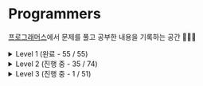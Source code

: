# Programmers
[프로그래머스](https://programmers.co.kr/learn/challenges)에서 문제를 풀고 공부한 내용을 기록하는 공간 ✍🏻✨  

<details>
<summary> Level 1 (완료 - 55 / 55) </summary>
<div markdown='1'>  
<br>
  
| No. | Title | Type | Blog |
|:------:|:-----:|:----:|:----:|
| 01 | [x만큼 간격이 있는 n개 숫자](https://github.com/limeorange/Programmers_Algorithm/blob/main/Level%201/Lv1_01%20x%EB%A7%8C%ED%81%BC%20%EA%B0%84%EA%B2%A9%EC%9D%B4%20%EC%9E%88%EB%8A%94%20n%EA%B0%9C%20%EC%88%AB%EC%9E%90.ipynb) | 연습문제 | |
| 02 | [직사각형 별찍기](https://github.com/limeorange/Programmers_Algorithm/blob/main/Level%201/Lv1_02%20%EC%A7%81%EC%82%AC%EA%B0%81%ED%98%95%20%EB%B3%84%EC%B0%8D%EA%B8%B0.ipynb) | 연습문제 |
| 03 | [핸드폰 번호 가리기](https://github.com/limeorange/Programmers_Algorithm/blob/main/Level%201/Lv1_03%20%ED%95%B8%EB%93%9C%ED%8F%B0%20%EB%B2%88%ED%98%B8%20%EA%B0%80%EB%A6%AC%EA%B8%B0.ipynb) | 연습문제 |
| 04 | [행렬의 덧셈](https://github.com/limeorange/Programmers_Algorithm/blob/main/Level%201/Lv1_04%20%ED%96%89%EB%A0%AC%EC%9D%98%20%EB%8D%A7%EC%85%88.ipynb) | 연습문제 |
| 05 | [평균 구하기](https://github.com/limeorange/Programmers_Algorithm/blob/main/Level%201/Lv1_05%20%ED%8F%89%EA%B7%A0%20%EA%B5%AC%ED%95%98%EA%B8%B0.ipynb) | 연습문제 |
| 06 | [하샤드 수](https://github.com/limeorange/Programmers_Algorithm/blob/main/Level%201/Lv1_06%20%ED%95%98%EC%83%A4%EB%93%9C%20%EC%88%98.ipynb) | 연습문제 |
| 07 | [최대공약수와 최소공배수](https://github.com/limeorange/Programmers_Algorithm/blob/main/Level%201/Lv1_07%20%EC%B5%9C%EB%8C%80%EA%B3%B5%EC%95%BD%EC%88%98%EC%99%80%20%EC%B5%9C%EC%86%8C%EA%B3%B5%EB%B0%B0%EC%88%98.ipynb) | 연습문제 |
| 08 | [제일 작은 수 제거하기](https://github.com/limeorange/Programmers_Algorithm/blob/main/Level%201/Lv1_08%20%EC%A0%9C%EC%9D%BC%20%EC%9E%91%EC%9D%80%20%EC%88%98%20%EC%A0%9C%EA%B1%B0%ED%95%98%EA%B8%B0.ipynb) | 연습문제 |
| 09 | [정수 내림차순으로 배치하기](https://github.com/limeorange/Programmers_Algorithm/blob/main/Level%201/Lv1_09%20%EC%A0%95%EC%88%98%20%EB%82%B4%EB%A6%BC%EC%B0%A8%EC%88%9C%EC%9C%BC%EB%A1%9C%20%EB%B0%B0%EC%B9%98%ED%95%98%EA%B8%B0.ipynb) | 연습문제 |
| 10 | [콜라츠 추측](https://github.com/limeorange/Programmers_Algorithm/blob/main/Level%201/Lv1_10%20%EC%BD%9C%EB%9D%BC%EC%B8%A0%20%EC%B6%94%EC%B8%A1.ipynb) | 연습문제 |
| 11 | [정수 제곱근 판별](https://github.com/limeorange/Programmers_Algorithm/blob/main/Level%201/Lv1_11%20%EC%A0%95%EC%88%98%20%EC%A0%9C%EA%B3%B1%EA%B7%BC%20%ED%8C%90%EB%B3%84.ipynb) | 연습문제 |
| 12 | [자릿수 더하기](https://github.com/limeorange/Programmers_Algorithm/blob/main/Level%201/Lv1_12%20%EC%9E%90%EB%A6%BF%EC%88%98%20%EB%8D%94%ED%95%98%EA%B8%B0.ipynb) | 연습문제 |
| 13 | [짝수와 홀수](https://github.com/limeorange/Programmers_Algorithm/blob/main/Level%201/Lv1_13%20%EC%A7%9D%EC%88%98%EC%99%80%20%ED%99%80%EC%88%98.ipynb) | 연습문제 |
| 14 | [자연수 뒤집어 배열로 만들기](https://github.com/limeorange/Programmers_Algorithm/blob/main/Level%201/Lv1_14%20%EC%9E%90%EC%97%B0%EC%88%98%20%EB%92%A4%EC%A7%91%EC%96%B4%20%EB%B0%B0%EC%97%B4%EB%A1%9C%20%EB%A7%8C%EB%93%A4%EA%B8%B0.ipynb) | 연습문제 |
| 15 | [이상한 문자 만들기](https://github.com/limeorange/Programmers_Algorithm/blob/main/Level%201/Lv1_15%20%EC%9D%B4%EC%83%81%ED%95%9C%20%EB%AC%B8%EC%9E%90%20%EB%A7%8C%EB%93%A4%EA%B8%B0.ipynb) | 연습문제 |
| 16 | [약수의 합](https://github.com/limeorange/Programmers_Algorithm/blob/main/Level%201/Lv1_16%20%EC%95%BD%EC%88%98%EC%9D%98%20%ED%95%A9.ipynb) |  연습문제 |
| 17 | [문자열을 정수로 바꾸기](https://github.com/limeorange/Programmers_Algorithm/blob/main/Level%201/Lv1_17%20%EB%AC%B8%EC%9E%90%EC%97%B4%EC%9D%84%20%EC%A0%95%EC%88%98%EB%A1%9C%20%EB%B0%94%EA%BE%B8%EA%B8%B0.ipynb) | 연습문제 |
| 18 | [소수 찾기](https://github.com/limeorange/Programmers_Algorithm/blob/main/Level%201/Lv1_18%20%EC%86%8C%EC%88%98%20%EC%B0%BE%EA%B8%B0.ipynb) | 연습문제 |
| 19 | [수박수박수박수박수박수?](https://github.com/limeorange/Programmers_Algorithm/blob/main/Level%201/Lv1_19%20%EC%88%98%EB%B0%95%EC%88%98%EB%B0%95%EC%88%98%EB%B0%95%EC%88%98%EB%B0%95%EC%88%98%EB%B0%95%EC%88%98%3F.ipynb) | 연습문제 |
| 20 | [시저 암호](https://github.com/limeorange/Programmers_Algorithm/blob/main/Level%201/Lv1_20%20%EC%8B%9C%EC%A0%80%20%EC%95%94%ED%98%B8.ipynb) | 연습문제 |
| 21 | [문자열 다루기 기본](https://github.com/limeorange/Programmers_Algorithm/blob/main/Level%201/Lv1_21%20%EB%AC%B8%EC%9E%90%EC%97%B4%20%EB%8B%A4%EB%A3%A8%EA%B8%B0%20%EA%B8%B0%EB%B3%B8.ipynb) | 연습문제 |
| 22 | [서울에서 김서방 찾기](https://github.com/limeorange/Programmers_Algorithm/blob/main/Level%201/Lv1_22%20%EC%84%9C%EC%9A%B8%EC%97%90%EC%84%9C%20%EA%B9%80%EC%84%9C%EB%B0%A9%20%EC%B0%BE%EA%B8%B0.ipynb) | 연습문제 |
| 23 | [문자열 내 p와 y의 개수](https://github.com/limeorange/Programmers_Algorithm/blob/main/Level%201/Lv1_23%20%EB%AC%B8%EC%9E%90%EC%97%B4%20%EB%82%B4%20p%EC%99%80%20y%EC%9D%98%20%EA%B0%9C%EC%88%98.ipynb) | 연습문제 |
| 24 | [문자열 내림차순으로 배치하기](https://github.com/limeorange/Programmers_Algorithm/blob/main/Level%201/Lv1_24%20%EB%AC%B8%EC%9E%90%EC%97%B4%20%EB%82%B4%EB%A6%BC%EC%B0%A8%EC%88%9C%EC%9C%BC%EB%A1%9C%20%EB%B0%B0%EC%B9%98%ED%95%98%EA%B8%B0.ipynb) | 연습문제 |
| 25 | [두 정수 사이의 합](https://github.com/limeorange/Programmers_Algorithm/blob/main/Level%201/Lv1_25%20%EB%91%90%20%EC%A0%95%EC%88%98%20%EC%82%AC%EC%9D%B4%EC%9D%98%20%ED%95%A9.ipynb) | 연습문제 |
| 26 | [문자열 내 마음대로 정렬하기](https://github.com/limeorange/Programmers_Algorithm/blob/main/Level%201/Lv1_26%20%EB%AC%B8%EC%9E%90%EC%97%B4%20%EB%82%B4%20%EB%A7%88%EC%9D%8C%EB%8C%80%EB%A1%9C%20%EC%A0%95%EB%A0%AC%ED%95%98%EA%B8%B0.ipynb) | 연습문제 |
| 27 | [같은 숫자는 싫어](https://github.com/limeorange/Programmers_Algorithm/blob/main/Level%201/Lv1_27%20%EA%B0%99%EC%9D%80%20%EC%88%AB%EC%9E%90%EB%8A%94%20%EC%8B%AB%EC%96%B4.ipynb) | 연습문제 |
| 28 | [나누어 떨어지는 숫자 배열](https://github.com/limeorange/Programmers_Algorithm/blob/main/Level%201/Lv1_28%20%EB%82%98%EB%88%84%EC%96%B4%20%EB%96%A8%EC%96%B4%EC%A7%80%EB%8A%94%20%EC%88%AB%EC%9E%90%20%EB%B0%B0%EC%97%B4.ipynb) | 연습문제 |
| 29 | [가운데 글자 가져오기](https://github.com/limeorange/Programmers_Algorithm/blob/main/Level%201/Lv1_29%20%EA%B0%80%EC%9A%B4%EB%8D%B0%20%EA%B8%80%EC%9E%90%20%EA%B0%80%EC%A0%B8%EC%98%A4%EA%B8%B0.ipynb) | 연습문제 |
| 30 | [2016년](https://github.com/limeorange/Programmers_Algorithm/blob/main/Level%201/Lv1_30%202016%EB%85%84.ipynb) | 연습문제 |
| 31 | [나머지가 1이 되는 수 찾기](https://github.com/limeorange/Programmers_Algorithm/blob/main/Level%201/Lv1_31%20%EB%82%98%EB%A8%B8%EC%A7%80%EA%B0%80%201%EC%9D%B4%20%EB%90%98%EB%8A%94%20%EC%88%98%20%EC%B0%BE%EA%B8%B0.ipynb) | 월간 코드 챌린지 시즌3 |
| 32 | [두 개 뽑아서 더하기](https://github.com/limeorange/Programmers_Algorithm/blob/main/Level%201/Lv1_32%20%EB%91%90%20%EA%B0%9C%20%EB%BD%91%EC%95%84%EC%84%9C%20%EB%8D%94%ED%95%98%EA%B8%B0.ipynb) | 월간 코드 챌린지 시즌1 |
| 33 | [부족한 금액 계산하기](https://github.com/limeorange/Programmers_Algorithm/blob/main/Level%201/Lv1_33%20%EB%B6%80%EC%A1%B1%ED%95%9C%20%EA%B8%88%EC%95%A1%20%EA%B3%84%EC%82%B0%ED%95%98%EA%B8%B0.ipynb) | 위클리 챌린지 |
| 34 | [최소직사각형](https://github.com/limeorange/Programmers_Algorithm/blob/main/Level%201/Lv1_34%20%EC%B5%9C%EC%86%8C%EC%A7%81%EC%82%AC%EA%B0%81%ED%98%95.ipynb) | 위클리 챌린지 |
| 35 | [완주하지 못한 선수](https://github.com/limeorange/Programmers_Algorithm/blob/main/Level%201/Lv1_35%20%EC%99%84%EC%A3%BC%ED%95%98%EC%A7%80%20%EB%AA%BB%ED%95%9C%20%EC%84%A0%EC%88%98.ipynb) | 해시 |
| 36 | [약수의 개수와 덧셈](https://github.com/limeorange/Programmers_Algorithm/blob/main/Level%201/Lv1_36%20%EC%95%BD%EC%88%98%EC%9D%98%20%EA%B0%9C%EC%88%98%EC%99%80%20%EB%8D%A7%EC%85%88.ipynb) | 월간 코드 챌린지 시즌2 |
| 37 | [음양 더하기](https://github.com/limeorange/Programmers_Algorithm/blob/main/Level%201/Lv1_37%20%EC%9D%8C%EC%96%91%20%EB%8D%94%ED%95%98%EA%B8%B0.ipynb) | 월간 코드 챌린지 시즌2 |
| 38 | [K번째수](https://github.com/limeorange/Programmers_Algorithm/blob/main/Level%201/Lv1_38%20K%EB%B2%88%EC%A7%B8%EC%88%98.ipynb) | 정렬 |
| 39 | [없는 숫자 더하기](https://github.com/limeorange/Programmers_Algorithm/blob/main/Level%201/Lv1_39%20%EC%97%86%EB%8A%94%20%EC%88%AB%EC%9E%90%20%EB%8D%94%ED%95%98%EA%B8%B0.ipynb) | 월간 코드 챌린지 시즌3 |
| 40 | [소수 만들기](https://github.com/limeorange/Programmers_Algorithm/blob/main/Level%201/Lv1_40%20%EC%86%8C%EC%88%98%20%EB%A7%8C%EB%93%A4%EA%B8%B0.ipynb) | Summer/Winter Coding(~2018) |
| 41 | [체육복](https://github.com/limeorange/Programmers_Algorithm/blob/main/Level%201/Lv1_41%20%EC%B2%B4%EC%9C%A1%EB%B3%B5.ipynb) | 탐욕법(Greedy) | 
| 42 | [신규 아이디 추천](https://github.com/limeorange/Programmers_Algorithm/blob/main/Level%201/Lv1_42%20%EC%8B%A0%EA%B7%9C%20%EC%95%84%EC%9D%B4%EB%94%94%20%EC%B6%94%EC%B2%9C.ipynb) | 2021 KAKAO BLIND RECRUITMENT |
| 43 | [숫자 문자열과 영단어](https://github.com/limeorange/Programmers_Algorithm/blob/main/Level%201/Lv1_43%20%EC%88%AB%EC%9E%90%20%EB%AC%B8%EC%9E%90%EC%97%B4%EA%B3%BC%20%EC%98%81%EB%8B%A8%EC%96%B4.ipynb) | 2021 카카오 채용연계형 인턴십 |
| 44 | [내적](https://github.com/limeorange/Programmers_Algorithm/blob/main/Level%201/Lv1_44%20%EB%82%B4%EC%A0%81.ipynb) | 월간 코드 챌린지 시즌1 |
| 45 | [모의고사](https://github.com/limeorange/Programmers_Algorithm/blob/main/Level%201/Lv1_45%20%EB%AA%A8%EC%9D%98%EA%B3%A0%EC%82%AC.ipynb) | 완전탐색 |
| 46 | [폰켓몬](https://github.com/limeorange/Programmers_Algorithm/blob/main/Level%201/Lv1_46%20%ED%8F%B0%EC%BC%93%EB%AA%AC.ipynb) | 찾아라 프로그래밍 마에스터 |
| 47 | [예산](https://github.com/limeorange/Programmers_Algorithm/blob/main/Level%201/Lv1_47%20%EC%98%88%EC%82%B0.ipynb) | Summer/Winter Coding(~2018) |
| 48 | [신고 결과 받기](https://github.com/limeorange/Programmers_Algorithm/blob/main/Level%201/Lv1_48%20%EC%8B%A0%EA%B3%A0%20%EA%B2%B0%EA%B3%BC%20%EB%B0%9B%EA%B8%B0.ipynb) | 2022 KAKAO BLIND RECRUITMENT |
| 49 | [실패율](https://github.com/limeorange/Programmers_Algorithm/blob/main/Level%201/Lv1_49%20%EC%8B%A4%ED%8C%A8%EC%9C%A8.ipynb) | 2019 KAKAO BLIND RECRUITMENT |
| 50 | [크레인 인형뽑기 게임](https://github.com/limeorange/Programmers_Algorithm/blob/main/Level%201/Lv1_50%20%ED%81%AC%EB%A0%88%EC%9D%B8%20%EC%9D%B8%ED%98%95%EB%BD%91%EA%B8%B0%20%EA%B2%8C%EC%9E%84.ipynb) | 2019 카카오 개발자 겨울 인턴십 |
| 51 | [[1차] 다트 게임](https://github.com/limeorange/Programmers_Algorithm/blob/main/Level%201/Lv1_51%20%5B1%EC%B0%A8%5D%20%EB%8B%A4%ED%8A%B8%20%EA%B2%8C%EC%9E%84.ipynb) | 2018 KAKAO BLIND RECRUITMENT |
| 52 | [로또의 최고 순위와 최저 순위](https://github.com/limeorange/Programmers_Algorithm/blob/main/Level%201/Lv1_52%20%EB%A1%9C%EB%98%90%EC%9D%98%20%EC%B5%9C%EA%B3%A0%20%EC%88%9C%EC%9C%84%EC%99%80%20%EC%B5%9C%EC%A0%80%20%EC%88%9C%EC%9C%84.ipynb) | 2021 Dev-Matching: 웹 백엔드 개발자(상반기) |
| 53 | [키패드 누르기](https://github.com/limeorange/Programmers_Algorithm/blob/main/Level%201/Lv1_53%20%ED%82%A4%ED%8C%A8%EB%93%9C%20%EB%88%84%EB%A5%B4%EA%B8%B0.ipynb) | 2020 카카오 인턴십 |
| 54 | [3진법 뒤집기](https://github.com/limeorange/Programmers_Algorithm/blob/main/Level%201/Lv1_54%203%EC%A7%84%EB%B2%95%20%EB%92%A4%EC%A7%91%EA%B8%B0.ipynb) | 월간 코드 챌린지 시즌1 |
| 55 | [[1차] 비밀지도](https://github.com/limeorange/Programmers_Algorithm/blob/main/Level%201/Lv1_55%20%5B1%EC%B0%A8%5D%20%EB%B9%84%EB%B0%80%EC%A7%80%EB%8F%84.ipynb) | 2018 KAKAO BLIND RECRUITMENT |

  </div>
</details>


<details>
<summary> Level 2 (진행 중 - 35 / 74) </summary>
<div markdown='1'>  
<br>
  
| No. | Title | Type | Blog |
|:------:|:-----:|:----:|:----:|
| 01 | [최솟값 만들기](https://github.com/limeorange/Programmers_Algorithm/blob/main/Level%202/Lv2_01%20%EC%B5%9C%EC%86%9F%EA%B0%92%20%EB%A7%8C%EB%93%A4%EA%B8%B0.ipynb) | 연습문제 | [🍊](https://velog.io/@limeorange/%ED%94%84%EB%A1%9C%EA%B7%B8%EB%9E%98%EB%A8%B8%EC%8A%A4-Python-%EC%B5%9C%EC%86%9F%EA%B0%92-%EB%A7%8C%EB%93%A4%EA%B8%B0) |
| 02 | [행렬의 곱셈](https://github.com/limeorange/Programmers_Algorithm/blob/main/Level%202/Lv2_02%20%ED%96%89%EB%A0%AC%EC%9D%98%20%EA%B3%B1%EC%85%88.ipynb) | 연습문제 | [🍊](https://velog.io/@limeorange/%ED%94%84%EB%A1%9C%EA%B7%B8%EB%9E%98%EB%A8%B8%EC%8A%A4-Python-%ED%96%89%EB%A0%AC%EC%9D%98-%EA%B3%B1%EC%85%88) |
| 03 | [최댓값과 최솟값](https://github.com/limeorange/Programmers_Algorithm/blob/main/Level%202/Lv2_03%20%EC%B5%9C%EB%8C%93%EA%B0%92%EA%B3%BC%20%EC%B5%9C%EC%86%9F%EA%B0%92.ipynb) | 연습문제 | [🍊](https://velog.io/@limeorange/%ED%94%84%EB%A1%9C%EA%B7%B8%EB%9E%98%EB%A8%B8%EC%8A%A4-Python-%EC%B5%9C%EB%8C%93%EA%B0%92%EA%B3%BC-%EC%B5%9C%EC%86%9F%EA%B0%92) |
| 04 | [N개의 최소공배수](https://github.com/limeorange/Programmers_Algorithm/blob/main/Level%202/Lv2_04%20N%EA%B0%9C%EC%9D%98%20%EC%B5%9C%EC%86%8C%EA%B3%B5%EB%B0%B0%EC%88%98.ipynb) | 연습문제 | [🍊](https://velog.io/@limeorange/%ED%94%84%EB%A1%9C%EA%B7%B8%EB%9E%98%EB%A8%B8%EC%8A%A4-Python-N%EA%B0%9C%EC%9D%98-%EC%B5%9C%EC%86%8C%EA%B3%B5%EB%B0%B0%EC%88%98) |
| 05 | [JadenCase 문자열 만들기](https://github.com/limeorange/Programmers_Algorithm/blob/main/Level%202/Lv2_05%20JadenCase%20%EB%AC%B8%EC%9E%90%EC%97%B4%20%EB%A7%8C%EB%93%A4%EA%B8%B0.ipynb) | 연습문제 | [🍊](https://velog.io/@limeorange/%ED%94%84%EB%A1%9C%EA%B7%B8%EB%9E%98%EB%A8%B8%EC%8A%A4-Python-JadenCase-%EB%AC%B8%EC%9E%90%EC%97%B4-%EB%A7%8C%EB%93%A4%EA%B8%B0) |
| 06 | [숫자의 표현](https://github.com/limeorange/Programmers_Algorithm/blob/main/Level%202/Lv2_06%20%EC%88%AB%EC%9E%90%EC%9D%98%20%ED%91%9C%ED%98%84.ipynb) | 연습문제 | [🍊](https://velog.io/@limeorange/%ED%94%84%EB%A1%9C%EA%B7%B8%EB%9E%98%EB%A8%B8%EC%8A%A4-Python-%EC%88%AB%EC%9E%90%EC%9D%98-%ED%91%9C%ED%98%84) |
| 07 | [모음 사전](https://github.com/limeorange/Programmers_Algorithm/blob/main/Level%202/Lv2_07%20%EB%AA%A8%EC%9D%8C%20%EC%82%AC%EC%A0%84.ipynb) | 위클리 챌린지 | [🍋](https://velog.io/@limeorange/%ED%94%84%EB%A1%9C%EA%B7%B8%EB%9E%98%EB%A8%B8%EC%8A%A4-Python-dky9qcpp) |
| 08 | [올바른 괄호](https://github.com/limeorange/Programmers_Algorithm/blob/main/Level%202/Lv2_08%20%EC%98%AC%EB%B0%94%EB%A5%B8%20%EA%B4%84%ED%98%B8.ipynb) | 연습문제 | [🍋](https://velog.io/@limeorange/%ED%94%84%EB%A1%9C%EA%B7%B8%EB%9E%98%EB%A8%B8%EC%8A%A4-Python-%EC%98%AC%EB%B0%94%EB%A5%B8-%EA%B4%84%ED%98%B8) |
| 09 | [오픈채팅방](https://github.com/limeorange/Programmers_Algorithm/blob/main/Level%202/Lv2_09%20%EC%98%A4%ED%94%88%EC%B1%84%ED%8C%85%EB%B0%A9.ipynb) | 2019 KAKAO BLIND RECRUITMENT | [🍋](https://velog.io/@limeorange/%ED%94%84%EB%A1%9C%EA%B7%B8%EB%9E%98%EB%A8%B8%EC%8A%A4-Python-%EC%98%A4%ED%94%88%EC%B1%84%ED%8C%85%EB%B0%A9) |
| 10 | [기능 개발](https://github.com/limeorange/Programmers_Algorithm/blob/main/Level%202/Lv2_10%20%EA%B8%B0%EB%8A%A5%20%EA%B0%9C%EB%B0%9C.ipynb) | 스택/큐 | [🍋](https://velog.io/@limeorange/%ED%94%84%EB%A1%9C%EA%B7%B8%EB%9E%98%EB%A8%B8%EC%8A%A4-Python-%EA%B8%B0%EB%8A%A5-%EA%B0%9C%EB%B0%9C) |
| 11 | [수식 최대화](https://github.com/limeorange/Programmers_Algorithm/blob/main/Level%202/Lv2_11%20%EC%88%98%EC%8B%9D%20%EC%B5%9C%EB%8C%80%ED%99%94.ipynb) | 2020 카카오 인턴십 | [🍋](https://velog.io/@limeorange/%ED%94%84%EB%A1%9C%EA%B7%B8%EB%9E%98%EB%A8%B8%EC%8A%A4-Python-%EC%88%98%EC%8B%9D-%EC%B5%9C%EB%8C%80%ED%99%94) |
| 12 | [[1차] 뉴스 클러스터링](https://github.com/limeorange/Programmers_Algorithm/blob/main/Level%202/Lv2_12%20%5B1%EC%B0%A8%5D%20%EB%89%B4%EC%8A%A4%20%ED%81%B4%EB%9F%AC%EC%8A%A4%ED%84%B0%EB%A7%81.ipynb) | 2018 KAKAO BLIND RECRUITMENT | [🍋](https://velog.io/@limeorange/%ED%94%84%EB%A1%9C%EA%B7%B8%EB%9E%98%EB%A8%B8%EC%8A%A4-Python-1%EC%B0%A8-%EB%89%B4%EC%8A%A4-%ED%81%B4%EB%9F%AC%EC%8A%A4%ED%84%B0%EB%A7%81) |
| 13 | [다음 큰 숫자](https://github.com/limeorange/Programmers_Algorithm/blob/main/Level%202/Lv2_13%20%EB%8B%A4%EC%9D%8C%20%ED%81%B0%20%EC%88%AB%EC%9E%90.ipynb) | 연습문제 | [🍋](https://velog.io/@limeorange/%ED%94%84%EB%A1%9C%EA%B7%B8%EB%9E%98%EB%A8%B8%EC%8A%A4-Python-%EB%8B%A4%EC%9D%8C-%ED%81%B0-%EC%88%AB%EC%9E%90) |
| 14 | [피보나치 수](https://github.com/limeorange/Programmers_Algorithm/blob/main/Level%202/Lv2_14%20%ED%94%BC%EB%B3%B4%EB%82%98%EC%B9%98%20%EC%88%98.ipynb) | 연습문제 | [🍋]() |
| 15 | [피로도](https://github.com/limeorange/Programmers_Algorithm/blob/main/Level%202/Lv2_15%20%ED%94%BC%EB%A1%9C%EB%8F%84.ipynb) | 위클리 챌린지 | [🍋](https://velog.io/@limeorange/%ED%94%84%EB%A1%9C%EA%B7%B8%EB%9E%98%EB%A8%B8%EC%8A%A4-Python-%ED%94%BC%EB%A1%9C%EB%8F%84) |
| 16 | [스킬트리](https://github.com/limeorange/Programmers_Algorithm/blob/main/Level%202/Lv2_16%20%EC%8A%A4%ED%82%AC%ED%8A%B8%EB%A6%AC.ipynb) | Summer/Winter Coding(~2018) | [🍋]() |
| 17 | [전화번호 목록](https://github.com/limeorange/Programmers_Algorithm/blob/main/Level%202/Lv2_17%20%EC%A0%84%ED%99%94%EB%B2%88%ED%98%B8%20%EB%AA%A9%EB%A1%9D.ipynb) | 해시 | [🍋]() |
| 18 | [가장 큰 수](https://github.com/limeorange/Programmers_Algorithm/blob/main/Level%202/Lv2_18%20%EA%B0%80%EC%9E%A5%20%ED%81%B0%20%EC%88%98.ipynb) | 정렬 | [🍋]() |
| 19 | [영어 끝말잇기](https://github.com/limeorange/Programmers_Algorithm/blob/main/Level%202/Lv2_19%20%EC%98%81%EC%96%B4%20%EB%81%9D%EB%A7%90%EC%9E%87%EA%B8%B0.ipynb) | Summer/Winter Coding(~2018) | [🍋]() |
| 20 | [위장](https://github.com/limeorange/Programmers_Algorithm/blob/main/Level%202/Lv2_20%20%EC%9C%84%EC%9E%A5.ipynb) | 해시 | [🍋]() |
| 21 | [메뉴 리뉴얼](https://github.com/limeorange/Programmers_Algorithm/blob/main/Level%202/Lv2_21%20%EB%A9%94%EB%89%B4%20%EB%A6%AC%EB%89%B4%EC%96%BC.ipynb) | 2021 KAKAO BLIND RECRUITMENT | [🍋]() |
| 22 | [소수 찾기](https://github.com/limeorange/Programmers_Algorithm/blob/main/Level%202/Lv2_22%20%EC%86%8C%EC%88%98%20%EC%B0%BE%EA%B8%B0.ipynb) | 완전탐색 | [🍋]() |
| 23 | [카펫](https://github.com/limeorange/Programmers_Algorithm/blob/main/Level%202/Lv2_23%20%EC%B9%B4%ED%8E%AB.ipynb) | 완전탐색 | [🍋]() |
| 24 | [H-Index](https://github.com/limeorange/Programmers_Algorithm/blob/main/Level%202/Lv2_24%20H-Index.ipynb) | 정렬 | [🍋]() |
| 25 | [더 맵게](https://github.com/limeorange/Programmers_Algorithm/blob/main/Level%202/Lv2_25%20%EB%8D%94%20%EB%A7%B5%EA%B2%8C.ipynb) | 힙(Heap) | [🍋]() |
| 26 | [[3차] 파일명 정렬](https://github.com/limeorange/Programmers_Algorithm/blob/main/Level%202/Lv2_26%20%5B3%EC%B0%A8%5D%20%ED%8C%8C%EC%9D%BC%EB%AA%85%20%EC%A0%95%EB%A0%AC.ipynb) | 2018 KAKAO BLIND RECRUITMENT | [🍋]() |
| 27 | [[1차] 프렌즈4블록](https://github.com/limeorange/Programmers_Algorithm/blob/main/Level%202/Lv2_27%20%5B1%EC%B0%A8%5D%20%ED%94%84%EB%A0%8C%EC%A6%884%EB%B8%94%EB%A1%9D.ipynb) | 2018 KAKAO BLIND RECRUITMENT | [🍋]() |
| 28 | [다리를 지나는 트럭](https://github.com/limeorange/Programmers_Algorithm/blob/main/Level%202/Lv2_28%20%EB%8B%A4%EB%A6%AC%EB%A5%BC%20%EC%A7%80%EB%82%98%EB%8A%94%20%ED%8A%B8%EB%9F%AD.ipynb) | 스택/큐 | [🍋]() |
| 29 | [줄 서는 방법](https://github.com/limeorange/Programmers_Algorithm/blob/main/Level%202/Lv2_29%20%EC%A4%84%20%EC%84%9C%EB%8A%94%20%EB%B0%A9%EB%B2%95.ipynb) | 연습문제 | [🍋]() |
| 30 | [프린터](https://github.com/limeorange/Programmers_Algorithm/blob/main/Level%202/Lv2_30%20%ED%94%84%EB%A6%B0%ED%84%B0.ipynb) | 스택/큐 | [🍋]() |
| 31 | [멀리 뛰기](https://github.com/limeorange/Programmers_Algorithm/blob/main/Level%202/Lv2_31%20%EB%A9%80%EB%A6%AC%20%EB%9B%B0%EA%B8%B0.ipynb) | 연습문제 | [🍋]() |
| 32 | [구명보트](https://github.com/limeorange/Programmers_Algorithm/blob/main/Level%202/Lv2_32%20%EA%B5%AC%EB%AA%85%EB%B3%B4%ED%8A%B8.ipynb) | 탐욕법(Greedy) | [🍋]() |
| 33 | [주식가격](https://github.com/limeorange/Programmers_Algorithm/blob/main/Level%202/Lv2_33%20%EC%A3%BC%EC%8B%9D%EA%B0%80%EA%B2%A9.ipynb) | 스택/큐 | [🍋]() |
| 34 | [큰 수 만들기](https://github.com/limeorange/Programmers_Algorithm/blob/main/Level%202/Lv2_34%20%ED%81%B0%20%EC%88%98%20%EB%A7%8C%EB%93%A4%EA%B8%B0.ipynb) | 탐욕법(Greedy) | [🍊](https://velog.io/@limeorange/%ED%94%84%EB%A1%9C%EA%B7%B8%EB%9E%98%EB%A8%B8%EC%8A%A4Python-x%EB%A7%8C%ED%81%BC-%EA%B0%84%EA%B2%A9%EC%9D%B4-%EC%9E%88%EB%8A%94-n%EA%B0%9C-%EC%88%AB%EC%9E%90-84mkrvun) |
| 35 | [짝지어 제거하기](https://github.com/limeorange/Programmers_Algorithm/blob/main/Level%202/Lv2_35%20%EC%A7%9D%EC%A7%80%EC%96%B4%20%EC%A0%9C%EA%B1%B0%ED%95%98%EA%B8%B0.ipynb) | 2017 팁스타운 |  |
| 36 |  |  |  |
| 37 |  |  |  |
| 38 |  |  |  |
  
  </div>
</details>

<details>
<summary> Level 3 (진행 중 - 1 / 51) </summary>
<div markdown='1'>  
<br>
  
| No. | Title | Type | Blog |
|:------:|:-----:|:----:|:----:|
| 01 | [보석 쇼핑](https://github.com/limeorange/Programmers_Algorithm/blob/main/Level%203/Lv3_01%20%EB%B3%B4%EC%84%9D%20%EC%87%BC%ED%95%91.ipynb) | 2020 카카오 인턴십 ||

 </div>
</details>
